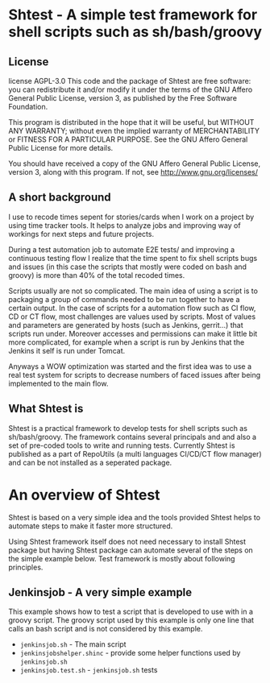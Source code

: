 # Shtest - A simple test framework for shell scripts such as sh/bash/groovy

## License
license AGPL-3.0 This code and the package of Shtest are free software: you can redistribute it and/or modify it under the terms of the GNU Affero General Public License, version 3, as published by the Free Software Foundation.

This program is distributed in the hope that it will be useful, but WITHOUT ANY WARRANTY; without even the implied warranty of MERCHANTABILITY or FITNESS FOR A PARTICULAR PURPOSE. See the GNU Affero General Public License for more details.

You should have received a copy of the GNU Affero General Public License, version 3, along with this program. If not, see http://www.gnu.org/licenses/

## A short background
I use to recode times sepent for stories/cards when I work on a project by using time tracker tools.
It helps to analyze jobs and improving way of workings for next steps and future projects.

During a test automation job to automate E2E tests/ and improving a continuous testing flow I realize
that the time spent to fix shell scripts bugs and issues (in this case the scripts that mostly were coded on
bash and groovy) is more than 40% of the total recoded times.

Scripts usually are not so complicated. The main idea of using a script is to packaging a group of commands
needed to be run together to have a certain output.
In the case of scripts for a automation flow such as CI flow, CD or CT flow, most challenges are
values used by scripts.
Most of values and parameters are generated by hosts (such as Jenkins, gerrit...) that scripts run under.
Moreover accesses and permissions can make it little bit more complicated, for example when a script is run by Jenkins
that the Jenkins it self is run under Tomcat.

Anyways a WOW optimization was started and the first idea was to use a real test system for scripts to decrease numbers of faced issues after being implemented to the main flow.

## What Shtest is
Shtest is a practical framework to develop tests for shell scripts such as sh/bash/groovy.
The framework contains several principals and and also a set of pre-coded tools to write and running tests.
Currently Shtest is published as a part of RepoUtils (a multi languages CI/CD/CT flow manager) and can be not installed
as a seperated package.

# An overview of Shtest
Shtest is based on a very simple idea and the tools provided Shtest helps to automate steps to make it faster more structured.

Using Shtest framework itself does not need necessary to install Shtest package but having Shtest package can automate several of the steps on the simple example below. 
Test framework is mostly about following principles.

## Jenkinsjob - A very simple example
This example shows how to test a script that is developed to use with in a groovy script.
The groovy script used by this example is only one line that calls an bash script and is not considered by this example.

* `jenkinsjob.sh` - The main script
* `jenkinsjobshelper.shinc` - provide some helper functions used by `jenkinsjob.sh`
* `jenkinsjob.test.sh` - `jenkinsjob.sh` tests
